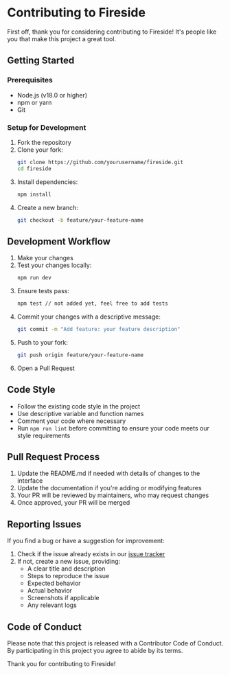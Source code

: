 # Contributing to Fireside

First off, thank you for considering contributing to Fireside! It's people like you that make this project a great tool.

## Getting Started

### Prerequisites

- Node.js (v18.0 or higher)
- npm or yarn
- Git

### Setup for Development

1. Fork the repository
2. Clone your fork:
   ```bash
   git clone https://github.com/yourusername/fireside.git
   cd fireside
   ```
3. Install dependencies:
   ```bash
   npm install
   ```
4. Create a new branch:
   ```bash
   git checkout -b feature/your-feature-name
   ```

## Development Workflow

1. Make your changes
2. Test your changes locally:
   ```bash
   npm run dev
   ```
3. Ensure tests pass:
   ```bash
   npm test // not added yet, feel free to add tests
   ```
4. Commit your changes with a descriptive message:
   ```bash
   git commit -m "Add feature: your feature description"
   ```
5. Push to your fork:
   ```bash
   git push origin feature/your-feature-name
   ```
6. Open a Pull Request

## Code Style

- Follow the existing code style in the project
- Use descriptive variable and function names
- Comment your code where necessary
- Run `npm run lint` before committing to ensure your code meets our style requirements

## Pull Request Process

1. Update the README.md if needed with details of changes to the interface
2. Update the documentation if you're adding or modifying features
3. Your PR will be reviewed by maintainers, who may request changes
4. Once approved, your PR will be merged

## Reporting Issues

If you find a bug or have a suggestion for improvement:

1. Check if the issue already exists in our [issue tracker](https://github.com/yourusername/fireside/issues)
2. If not, create a new issue, providing:
   - A clear title and description
   - Steps to reproduce the issue
   - Expected behavior
   - Actual behavior
   - Screenshots if applicable
   - Any relevant logs

## Code of Conduct

Please note that this project is released with a Contributor Code of Conduct. By participating in this project you agree to abide by its terms.

Thank you for contributing to Fireside!
